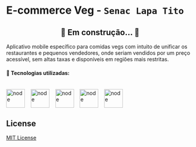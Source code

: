 # E-commerce Veg - ```Senac Lapa Tito```

<h2 align="center"> 
	🚧 Em construção...  🚧
</h2>


Aplicativo mobile específico para comidas vegs com intuito de unificar os restaurantes e pequenos vendedores, onde seriam vendidos por um preço acessível, sem altas taxas e disponíveis em regiões mais restritas.


<h4>🚀 Tecnologias utilizadas: </h4>
 <div style="display: inline_block"><br>
   <img align="center" alt="node" height="50" width="50" src="https://cdn.jsdelivr.net/gh/devicons/devicon/icons/css3/css3-original.svg" />
   &nbsp;&nbsp;
   <img align="center" alt="node" height="50" width="50" src="https://cdn.jsdelivr.net/gh/devicons/devicon/icons/bootstrap/bootstrap-original.svg" />
    &nbsp;&nbsp;
   <img align="center" alt="node" height="50" width="50" src="https://cdn.jsdelivr.net/gh/devicons/devicon/icons/javascript/javascript-plain.svg" />
    &nbsp;&nbsp;
    <img align="center" alt="node" height="50" width="50" src="https://cdn.jsdelivr.net/gh/devicons/devicon/icons/vscode/vscode-original.svg" />
    &nbsp;&nbsp;
    <img align="center" alt="node" height="50" width="50" src="https://cdn.jsdelivr.net/gh/devicons/devicon/icons/git/git-plain.svg" />
    &nbsp;&nbsp;
  
    
    
    
  </div>
    

## License

[MIT License](./LICENSE)

